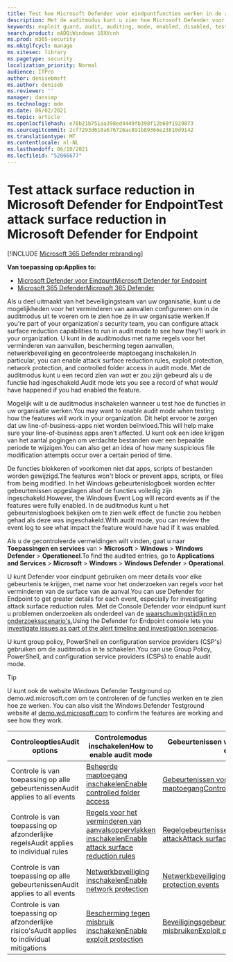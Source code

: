 ```yaml
---
title: Test hoe Microsoft Defender voor eindpuntfuncties werken in de auditmodus
description: Met de auditmodus kunt u zien hoe Microsoft Defender voor Eindpunt uw apparaten zou beveiligen als deze was ingeschakeld.
keywords: exploit guard, audit, auditing, mode, enabled, disabled, test, demo, evaluate, lab
search.product: eADQiWindows 10XVcnh
ms.prod: m365-security
ms.mktglfcycl: manage
ms.sitesec: library
ms.pagetype: security
localization_priority: Normal
audience: ITPro
author: denisebmsft
ms.author: deniseb
ms.reviewer: ''
manager: dansimp
ms.technology: mde
ms.date: 06/02/2021
ms.topic: article
ms.openlocfilehash: e78b21b751aa398ed4449fb398f12b60f1929873
ms.sourcegitcommit: 2cf7293d610a676726ac891b89366e23810d9142
ms.translationtype: MT
ms.contentlocale: nl-NL
ms.lasthandoff: 06/10/2021
ms.locfileid: "52866677"
---
```

# <a name="test-attack-surface-reduction-in-microsoft-defender-for-endpoint"></a><span data-ttu-id="f6318-104">Test attack surface reduction in Microsoft Defender for Endpoint</span><span class="sxs-lookup"><span data-stu-id="f6318-104">Test attack surface reduction in Microsoft Defender for Endpoint</span></span>

[!INCLUDE [Microsoft 365 Defender rebranding](../../includes/microsoft-defender.md)]

<span data-ttu-id="f6318-105">**Van toepassing op:**</span><span class="sxs-lookup"><span data-stu-id="f6318-105">**Applies to:**</span></span>
- [<span data-ttu-id="f6318-106">Microsoft Defender voor Eindpunt</span><span class="sxs-lookup"><span data-stu-id="f6318-106">Microsoft Defender for Endpoint</span></span>](https://go.microsoft.com/fwlink/?linkid=2154037)
- [<span data-ttu-id="f6318-107">Microsoft 365 Defender</span><span class="sxs-lookup"><span data-stu-id="f6318-107">Microsoft 365 Defender</span></span>](https://go.microsoft.com/fwlink/?linkid=2118804)

<span data-ttu-id="f6318-108">Als u deel uitmaakt van het beveiligingsteam van uw organisatie, kunt u de mogelijkheden voor het verminderen van aanvallen configureren om in de auditmodus uit te voeren om te zien hoe ze in uw organisatie werken.</span><span class="sxs-lookup"><span data-stu-id="f6318-108">If you're part of your organization's security team, you can configure attack surface reduction capabilities to run in audit mode to see how they'll work in your organization.</span></span> <span data-ttu-id="f6318-109">U kunt in de auditmodus met name regels voor het verminderen van aanvallen, bescherming tegen aanvallen, netwerkbeveiliging en gecontroleerde maptoegang inschakelen.</span><span class="sxs-lookup"><span data-stu-id="f6318-109">In particular, you can enable attack surface reduction rules, exploit protection, network protection, and controlled folder access in audit mode.</span></span> <span data-ttu-id="f6318-110">Met de auditmodus kunt u een record zien van *wat* er zou zijn gebeurd als u de functie had ingeschakeld.</span><span class="sxs-lookup"><span data-stu-id="f6318-110">Audit mode lets you see a record of what *would* have happened if you had enabled the feature.</span></span>

<span data-ttu-id="f6318-111">Mogelijk wilt u de auditmodus inschakelen wanneer u test hoe de functies in uw organisatie werken.</span><span class="sxs-lookup"><span data-stu-id="f6318-111">You may want to enable audit mode when testing how the features will work in your organization.</span></span> <span data-ttu-id="f6318-112">Dit helpt ervoor te zorgen dat uw line-of-business-apps niet worden beïnvloed.</span><span class="sxs-lookup"><span data-stu-id="f6318-112">This will help make sure your line-of-business apps aren't affected.</span></span> <span data-ttu-id="f6318-113">U kunt ook een idee krijgen van het aantal pogingen om verdachte bestanden over een bepaalde periode te wijzigen.</span><span class="sxs-lookup"><span data-stu-id="f6318-113">You can also get an idea of how many suspicious file modification attempts occur over a certain period of time.</span></span>

<span data-ttu-id="f6318-114">De functies blokkeren of voorkomen niet dat apps, scripts of bestanden worden gewijzigd.</span><span class="sxs-lookup"><span data-stu-id="f6318-114">The features won't block or prevent apps, scripts, or files from being modified.</span></span> <span data-ttu-id="f6318-115">In het Windows gebeurtenislogboek worden echter gebeurtenissen opgeslagen alsof de functies volledig zijn ingeschakeld.</span><span class="sxs-lookup"><span data-stu-id="f6318-115">However, the Windows Event Log will record events as if the features were fully enabled.</span></span> <span data-ttu-id="f6318-116">In de auditmodus kunt u het gebeurtenislogboek bekijken om te zien welk effect de functie zou hebben gehad als deze was ingeschakeld.</span><span class="sxs-lookup"><span data-stu-id="f6318-116">With audit mode, you can review the event log to see what impact the feature would have had if it was enabled.</span></span>

<span data-ttu-id="f6318-117">Als u de gecontroleerde vermeldingen wilt vinden, gaat u naar **Toepassingen en services** van  >  **Microsoft**  >  **Windows**  >  **Windows Defender**  >  **Operationeel**.</span><span class="sxs-lookup"><span data-stu-id="f6318-117">To find the audited entries, go to **Applications and Services** > **Microsoft** > **Windows** > **Windows Defender** > **Operational**.</span></span>

<span data-ttu-id="f6318-118">U kunt Defender voor eindpunt gebruiken om meer details voor elke gebeurtenis te krijgen, met name voor het onderzoeken van regels voor het verminderen van de surface van de aanval.</span><span class="sxs-lookup"><span data-stu-id="f6318-118">You can use Defender for Endpoint to get greater details for each event, especially for investigating attack surface reduction rules.</span></span> <span data-ttu-id="f6318-119">Met de Console Defender voor eindpunt kunt u problemen onderzoeken als onderdeel van de [waarschuwingstijdlijn en onderzoeksscenario's.](investigate-alerts.md)</span><span class="sxs-lookup"><span data-stu-id="f6318-119">Using the Defender for Endpoint console lets you [investigate issues as part of the alert timeline and investigation scenarios](investigate-alerts.md).</span></span>

<span data-ttu-id="f6318-120">U kunt group policy, PowerShell en configuration service providers (CSP's) gebruiken om de auditmodus in te schakelen.</span><span class="sxs-lookup"><span data-stu-id="f6318-120">You can use Group Policy, PowerShell, and configuration service providers (CSPs) to enable audit mode.</span></span>

> [!TIP]
> <span data-ttu-id="f6318-121">U kunt ook de website Windows Defender Testground op demo.wd.microsoft.com om te controleren of de functies werken en te zien hoe ze werken. [](https://demo.wd.microsoft.com?ocid=cx-wddocs-testground)</span><span class="sxs-lookup"><span data-stu-id="f6318-121">You can also visit the Windows Defender Testground website at [demo.wd.microsoft.com](https://demo.wd.microsoft.com?ocid=cx-wddocs-testground) to confirm the features are working and see how they work.</span></span>

| <span data-ttu-id="f6318-122">Controleopties</span><span class="sxs-lookup"><span data-stu-id="f6318-122">Audit options</span></span> | <span data-ttu-id="f6318-123">Controlemodus inschakelen</span><span class="sxs-lookup"><span data-stu-id="f6318-123">How to enable audit mode</span></span> | <span data-ttu-id="f6318-124">Gebeurtenissen weergeven</span><span class="sxs-lookup"><span data-stu-id="f6318-124">How to view events</span></span> |
|---------|---------|---------|
| <span data-ttu-id="f6318-125">Controle is van toepassing op alle gebeurtenissen</span><span class="sxs-lookup"><span data-stu-id="f6318-125">Audit applies to all events</span></span> | [<span data-ttu-id="f6318-126">Beheerde maptoegang inschakelen</span><span class="sxs-lookup"><span data-stu-id="f6318-126">Enable controlled folder access</span></span>](enable-controlled-folders.md) | [<span data-ttu-id="f6318-127">Gebeurtenissen voor gecontroleerde maptoegang</span><span class="sxs-lookup"><span data-stu-id="f6318-127">Controlled folder access events</span></span>](evaluate-controlled-folder-access.md#review-controlled-folder-access-events-in-windows-event-viewer)
| <span data-ttu-id="f6318-128">Controle is van toepassing op afzonderlijke regels</span><span class="sxs-lookup"><span data-stu-id="f6318-128">Audit applies to individual rules</span></span> | [<span data-ttu-id="f6318-129">Regels voor het verminderen van aanvalsoppervlakken inschakelen</span><span class="sxs-lookup"><span data-stu-id="f6318-129">Enable attack surface reduction rules</span></span>](enable-attack-surface-reduction.md) | [<span data-ttu-id="f6318-130">Regelgebeurtenissen voor surface reduction attack</span><span class="sxs-lookup"><span data-stu-id="f6318-130">Attack surface reduction rule events</span></span>](evaluate-attack-surface-reduction.md#review-attack-surface-reduction-events-in-windows-event-viewer)
| <span data-ttu-id="f6318-131">Controle is van toepassing op alle gebeurtenissen</span><span class="sxs-lookup"><span data-stu-id="f6318-131">Audit applies to all events</span></span> | [<span data-ttu-id="f6318-132">Netwerkbeveiliging inschakelen</span><span class="sxs-lookup"><span data-stu-id="f6318-132">Enable network protection</span></span>](enable-network-protection.md) | [<span data-ttu-id="f6318-133">Netwerkbeveiligingsgebeurtenissen</span><span class="sxs-lookup"><span data-stu-id="f6318-133">Network protection events</span></span>](evaluate-network-protection.md#review-network-protection-events-in-windows-event-viewer)
| <span data-ttu-id="f6318-134">Controle is van toepassing op afzonderlijke risico's</span><span class="sxs-lookup"><span data-stu-id="f6318-134">Audit applies to individual mitigations</span></span> | [<span data-ttu-id="f6318-135">Bescherming tegen misbruik inschakelen</span><span class="sxs-lookup"><span data-stu-id="f6318-135">Enable exploit protection</span></span>](enable-exploit-protection.md) | [<span data-ttu-id="f6318-136">Beveiligingsgebeurtenissen misbruiken</span><span class="sxs-lookup"><span data-stu-id="f6318-136">Exploit protection events</span></span>](exploit-protection.md#review-exploit-protection-events-in-windows-event-viewer)


